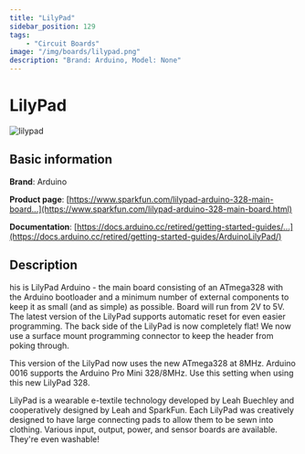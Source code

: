 ```yaml
---
title: "LilyPad"
sidebar_position: 129
tags:
    - "Circuit Boards"
image: "/img/boards/lilypad.png"
description: "Brand: Arduino, Model: None"
---
```

# LilyPad

![lilypad](/img/boards/lilypad.png)

## Basic information

**Brand**: Arduino

**Product page**: [https://www.sparkfun.com/lilypad-arduino-328-main-board...](https://www.sparkfun.com/lilypad-arduino-328-main-board.html)

**Documentation**: [https://docs.arduino.cc/retired/getting-started-guides/...](https://docs.arduino.cc/retired/getting-started-guides/ArduinoLilyPad/)

## Description

his is LilyPad Arduino \- the main board consisting of an ATmega328 with the Arduino bootloader and a minimum number of external components to keep it as small \(and as simple\) as possible\. Board will run from 2V to 5V\. The latest version of the LilyPad supports automatic reset for even easier programming\. The back side of the LilyPad is now completely flat\! We now use a surface mount programming connector to keep the header from poking through\.







This version of the LilyPad now uses the new ATmega328 at 8MHz\. Arduino 0016 supports the Arduino Pro Mini 328/8MHz\. Use this setting when using this new LilyPad 328\.







LilyPad is a wearable e\-textile technology developed by Leah Buechley and cooperatively designed by Leah and SparkFun\. Each LilyPad was creatively designed to have large connecting pads to allow them to be sewn into clothing\. Various input, output, power, and sensor boards are available\. They're even washable\!

